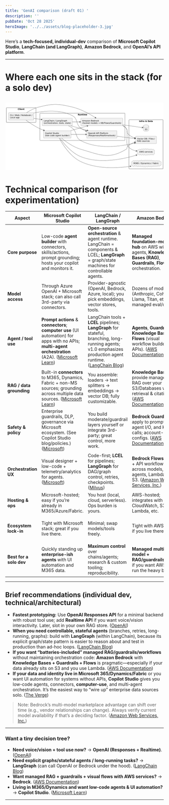 ```yaml
---
title: 'GenAI comparison (draft 01) '
description: ''
pubDate: 'Oct 28 2025'
heroImage: '../../assets/blog-placeholder-3.jpg'
---
```


Here’s a **tech-focused, individual-dev** comparison of **Microsoft Copilot Studio**, **LangChain (and LangGraph)**, **Amazon Bedrock**, and **OpenAI’s API platform**.

---

# Where each one sits in the stack (for a solo dev)

![alt text](image.png)
---

# Technical comparison (for experimentation)

| Aspect                   | **Microsoft Copilot Studio**                                                                                                                             | **LangChain / LangGraph**                                                                                                                                         | **Amazon Bedrock**                                                                                                       | **OpenAI API Platform**                                                                                                                            |
| ------------------------ | -------------------------------------------------------------------------------------------------------------------------------------------------------- | ----------------------------------------------------------------------------------------------------------------------------------------------------------------- | ------------------------------------------------------------------------------------------------------------------------ | -------------------------------------------------------------------------------------------------------------------------------------------------- |
| **Core purpose**         | Low-code **agent builder** with connectors, skills/actions, prompt grounding; hosts your copilot and monitors it.                                        | **Open-source orchestration** & agent runtime. LangChain = components & LCEL; **LangGraph** = graph/state machines for controllable agents.                       | **Managed foundation-model hub** on AWS with agents, **Knowledge Bases (RAG)**, **Guardrails**, **Flows** orchestration. | **High-level LLM runtime** with **Responses API** (tool use, file/search/computer use), **Realtime API** (speech/vision streaming).                |
| **Model access**         | Through Azure OpenAI + Microsoft stack; can also call 3rd-party via connectors.                                                                          | Provider-agnostic (OpenAI, Bedrock, Azure, local); you pick embeddings, vector stores, tools.                                                                     | Dozens of models (Anthropic, Cohere, Llama, Titan, etc.) and managed eval/ops.                                           | GPT-4o family (text/vision/audio), tool calling, structured outputs, function/tool execution.                                                      |
| **Agent / tool use**     | **Prompt actions** & **connectors**; **computer use** (UI automation) for apps with no APIs; **multi-agent orchestration** (A2A). ([Microsoft Learn][1]) | LangChain tools + **LCEL** pipelines; **LangGraph** for stateful, branching, long-running agents; v1.0 emphasizes production agent runtime. ([LangChain Blog][2]) | **Agents**, **Guardrails**, **Knowledge Bases**, **Flows** (visual workflow builder + APIs). ([AWS Documentation][3])    | **Responses API** unifies chat/assistants, adds built-in tools (web/file/computer use). **Realtime API** for low-latency multimodal. ([OpenAI][4]) |
| **RAG / data grounding** | Built-in **connectors** to M365, Dynamics, Fabric + non-MS sources; grounding across multiple data sources. ([Microsoft Learn][5])                       | You assemble: loaders → text splitters → embeddings → vector DB; fully customizable.                                                                              | **Knowledge Bases** provide managed RAG over your S3/Databases with retrieval & citations. ([AWS Documentation][6])      | BYO RAG (embeddings, vector DB) or use file search tools; flexibility with your own infra. ([OpenAI][4])                                           |
| **Safety & policy**      | Enterprise guardrails, DLP, governance via Microsoft ecosystem. (See Copilot Studio blog/policies.) ([Microsoft][7])                                     | You build moderate/guardrail layers yourself or integrate 3rd-party; great control, more work.                                                                    | **Bedrock Guardrails** apply to prompts, agent I/O, and KB calls; account-level configs. ([AWS Documentation][8])        | System/message moderation options plus structured tool execution; you implement most higher-level policy. ([OpenAI][4])                            |
| **Orchestration UX**     | Visual designer + low-code + telemetry/analytics for agents. ([Microsoft][9])                                                                            | Code-first; **LCEL** for pipelines; **LangGraph** for DAG/graph control, retries, checkpoints. ([Milvus][10])                                                     | **Bedrock Flows**: visual + API workflows across models, agents, Lambda, Lex, S3. ([Amazon Web Services, Inc.][11])      | API-first; Responses is stateful and simplified; Realtime gives streaming/voice. ([OpenAI][4])                                                     |
| **Hosting & ops**        | Microsoft-hosted; easy if you’re already in M365/Azure/Fabric.                                                                                           | You host (local, cloud, serverless). Ops burden is yours.                                                                                                         | AWS-hosted; integrates with IAM, CloudWatch, S3, Lambda, etc.                                                            | OpenAI-hosted inference; you host the app and any RAG stores.                                                                                      |
| **Ecosystem lock-in**    | Tight with Microsoft stack; great if you live there.                                                                                                     | Minimal; swap models/tools freely.                                                                                                                                | Tight with AWS; great if you live there.                                                                                 | Locked to OpenAI models, but very productive and feature-rich for prototyping.                                                                     |
| **Best for a solo dev**  | Quickly standing up **enterprise-ish agents** with UI automation and M365 data.                                                                          | **Maximum control** over chains/agents; research & custom tooling; reproducibility.                                                                               | **Managed multi-model + RAG/guardrails/flows** if you want AWS to run the heavy bits.                                    | **Fastest path to working prototypes** with strong multimodal + tool use & realtime voice. ([OpenAI][12])                                          |

---

## Brief recommendations (individual dev, technical/architectural)

* **Fastest prototyping:** Use **OpenAI Responses API** for a minimal backend with robust tool use; add **Realtime API** if you want voice/vision interactivity. Later, slot in your own RAG store. ([OpenAI][4])
* **When you need controllable, stateful agents** (branches, retries, long-running, graphs): build with **LangGraph** (within LangChain), because its explicit graph/state pattern is easier to reason about and test in production than ad-hoc loops. ([LangChain Blog][2])
* **If you want “batteries-included” managed RAG/guardrails/workflows** without maintaining orchestration code: **Amazon Bedrock** with **Knowledge Bases + Guardrails + Flows** is pragmatic—especially if your data already sits on S3 and you use Lambda. ([AWS Documentation][6])
* **If your data and identity live in Microsoft 365/Dynamics/Fabric** or you want UI automation for systems without APIs, **Copilot Studio** gives you low-code agents, connectors, **computer-use**, and multi-agent orchestration. It’s the easiest way to “wire up” enterprise data sources solo. ([The Verge][13])

> Note: Bedrock’s multi-model marketplace advantage can shift over time (e.g., vendor relationships can change). Always verify current model availability if that’s a deciding factor. ([Amazon Web Services, Inc.][11])

---

### Want a tiny decision tree?

* **Need voice/vision + tool use now?** → **OpenAI (Responses + Realtime)**. ([OpenAI][4])
* **Need explicit graphs/stateful agents / long-running tasks?** → **LangGraph** (can call OpenAI or Bedrock under the hood). ([LangChain Blog][2])
* **Want managed RAG + guardrails + visual flows with AWS services?** → **Bedrock**. ([AWS Documentation][6])
* **Living in M365/Dynamics and want low-code agents & UI automation?** → **Copilot Studio**. ([Microsoft Learn][5])

---

[1]: https://learn.microsoft.com/en-us/ai-builder/use-a-custom-prompt-in-mcs?utm_source=chatgpt.com "Use your prompt actions in Microsoft Copilot Studio"
[2]: https://blog.langchain.com/langchain-langgraph-1dot0/?utm_source=chatgpt.com "LangChain and LangGraph Agent Frameworks Reach v1.0 ..."
[3]: https://docs.aws.amazon.com/bedrock/latest/userguide/guardrails-use.html?utm_source=chatgpt.com "Use cases for Amazon Bedrock Guardrails"
[4]: https://openai.com/index/new-tools-and-features-in-the-responses-api/?utm_source=chatgpt.com "New tools and features in the Responses API"
[5]: https://learn.microsoft.com/en-us/microsoft-copilot-studio/copilot-connectors-in-copilot-studio?utm_source=chatgpt.com "Extend the capabilities of your agent - Microsoft Copilot ..."
[6]: https://docs.aws.amazon.com/bedrock/latest/userguide/knowledge-base.html?utm_source=chatgpt.com "Retrieve data and generate AI responses with ..."
[7]: https://www.microsoft.com/en-us/microsoft-copilot/blog/copilot-studio/whats-new-in-copilot-studio-september-2025/?utm_source=chatgpt.com "What's new in Copilot Studio: September 2025"
[8]: https://docs.aws.amazon.com/bedrock/latest/userguide/guardrails-how.html?utm_source=chatgpt.com "How Amazon Bedrock Guardrails works"
[9]: https://www.microsoft.com/en-us/microsoft-copilot/blog/copilot-studio/whats-new-in-copilot-studio-june-2025/?utm_source=chatgpt.com "What's new in Copilot Studio: June 2025"
[10]: https://milvus.io/blog/langchain-vs-langgraph.md?utm_source=chatgpt.com "LangChain vs LangGraph: A Developer's Guide to ..."
[11]: https://aws.amazon.com/bedrock/pricing/?utm_source=chatgpt.com "Amazon Bedrock pricing"
[12]: https://openai.com/index/introducing-the-realtime-api/?utm_source=chatgpt.com "Introducing the Realtime API"
[13]: https://www.theverge.com/news/649574/microsoft-copilot-studio-computer-use-ai?utm_source=chatgpt.com "Microsoft lets Copilot Studio use a computer on its own"


